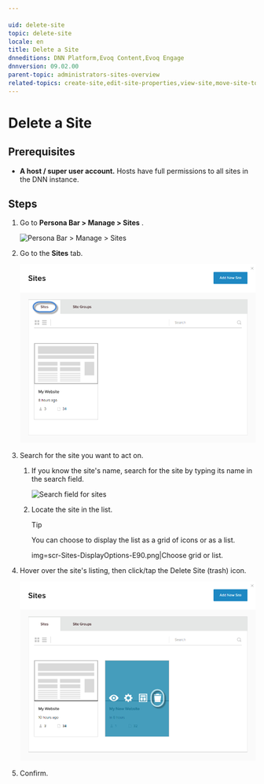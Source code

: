 ```yaml
---

uid: delete-site
topic: delete-site
locale: en
title: Delete a Site
dnneditions: DNN Platform,Evoq Content,Evoq Engage
dnnversion: 09.02.00
parent-topic: administrators-sites-overview
related-topics: create-site,edit-site-properties,view-site,move-site-to-another-server
---
```


# Delete a Site

## Prerequisites

*   **A host / super user account.** Hosts have full permissions to all sites in the DNN instance.

## Steps

1.  Go to **Persona Bar \> Manage \> Sites** .
    
    ![Persona Bar > Manage > Sites](/images/scr-pbar-host-Manage-E91.png)
    
2.  Go to the **Sites** tab.
    
      
    
    ![](/images/scr-Sites-SitesTab-E90.png)
    
      
    
3.  Search for the site you want to act on.
    1.  If you know the site's name, search for the site by typing its name in the search field.
        
          
        
        ![Search field for sites](/images/scr-Sites-Search-E90.png)
        
          
        
    2.  Locate the site in the list.
        
        > [!Tip]
        > You can choose to display the list as a grid of icons or as a list.
        
        img=scr-Sites-DisplayOptions-E90.png|Choose grid or list.
        
4.  Hover over the site's listing, then click/tap the Delete Site (trash) icon.
    
      
    
    ![](/images/scr-Sites-Sites-SiteIcons-Delete-E90.png)
    
      
    
5.  Confirm.